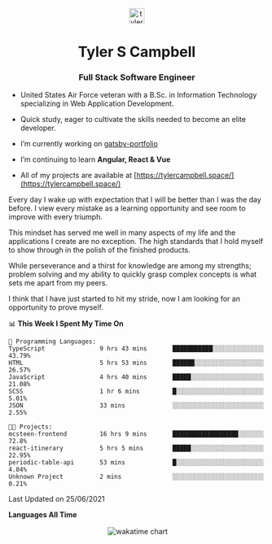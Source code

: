 <p align="center">
<a href="https://linkedin.com/in/tyler-campbell36" target="blank"><img align="center" src="https://cdn.jsdelivr.net/npm/simple-icons@3.0.1/icons/linkedin.svg" alt="tyler-campbell36" height="30" width="30" /></a>
</p>
<h1 align="center">Tyler S Campbell</h1>
<h3 align="center">Full Stack Software Engineer</h3>

* United States Air Force veteran with a B.Sc. in Information Technology specializing in Web Application Development. 

* Quick study, eager to cultivate the skills needed to become an elite developer.

* I’m currently working on [gatsby-portfolio](https://github.com/t36campbell/gatsby-portfolio)

* I’m continuing to learn **Angular, React & Vue**

* All of my projects are available at [https://tylercampbell.space/](https://tylercampbell.space/)

Every day I wake up with expectation that I will be better than I was the day before. I view every mistake as a learning opportunity and see room to improve with every triumph.

This mindset has served me well in many aspects of my life and the applications I create are no exception. The high standards that I hold myself to show through in the polish of the finished products.

While perseverance and a thirst for knowledge are among my strengths; problem solving and my ability to quickly grasp complex concepts is what sets me apart from my peers.

I think that I have just started to hit my stride, now I am looking for an opportunity to prove myself.

<!--START_SECTION:waka-->
📊 **This Week I Spent My Time On** 

```text
💬 Programming Languages: 
TypeScript               9 hrs 43 mins       ███████████░░░░░░░░░░░░░░   43.79% 
HTML                     5 hrs 53 mins       ██████░░░░░░░░░░░░░░░░░░░   26.57% 
JavaScript               4 hrs 40 mins       █████░░░░░░░░░░░░░░░░░░░░   21.08% 
SCSS                     1 hr 6 mins         █░░░░░░░░░░░░░░░░░░░░░░░░   5.01% 
JSON                     33 mins             ░░░░░░░░░░░░░░░░░░░░░░░░░   2.55%

🐱‍💻 Projects: 
mcsteen-frontend         16 hrs 9 mins       ██████████████████░░░░░░░   72.8% 
react-itinerary          5 hrs 5 mins        █████░░░░░░░░░░░░░░░░░░░░   22.95% 
periodic-table-api       53 mins             █░░░░░░░░░░░░░░░░░░░░░░░░   4.04% 
Unknown Project          2 mins              ░░░░░░░░░░░░░░░░░░░░░░░░░   0.21%

```


 Last Updated on 25/06/2021
<!--END_SECTION:waka-->
**Languages All Time** 
<p align="center">&nbsp;<img align="center" alt="wakatime chart"
src="https://wakatime.com/share/@738aac7f-8868-4bc3-a1df-4c36703ee4b6/f86255e0-cf1e-483e-9ae4-5c0fdb9a56f8.png"/></p>

